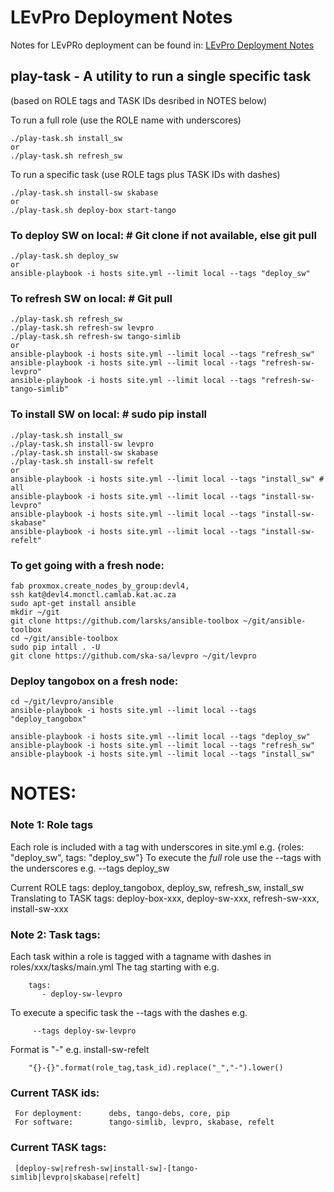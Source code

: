 # LEvPro Deployment Notes
Notes for LEvPRo deployment can be found in:
[LEvPro Deployment Notes](https://docs.google.com/document/d/12f495FEMOi0g3bJjoZL3icZaCCr7iSjTY3jToFqA2Ns/edit#)

## play-task - A utility to run a single specific task
(based on ROLE tags and TASK IDs desribed in NOTES below)

To run a full role (use the ROLE name with underscores)
```
./play-task.sh install_sw
or
./play-task.sh refresh_sw
```

To run a specific task (use ROLE tags plus TASK IDs with dashes)
```
./play-task.sh install-sw skabase
or
./play-task.sh deploy-box start-tango
```

### To deploy SW on local: # Git clone if not available, else git pull
```
./play-task.sh deploy_sw
or
ansible-playbook -i hosts site.yml --limit local --tags "deploy_sw"
```

### To refresh SW on local: # Git pull
```
./play-task.sh refresh_sw
./play-task.sh refresh-sw levpro
./play-task.sh refresh-sw tango-simlib
or
ansible-playbook -i hosts site.yml --limit local --tags "refresh_sw"
ansible-playbook -i hosts site.yml --limit local --tags "refresh-sw-levpro"
ansible-playbook -i hosts site.yml --limit local --tags "refresh-sw-tango-simlib"
```

### To install SW on local: # sudo pip install
```
./play-task.sh install_sw
./play-task.sh install-sw levpro
./play-task.sh install-sw skabase
./play-task.sh install-sw refelt
or
ansible-playbook -i hosts site.yml --limit local --tags "install_sw" # all
ansible-playbook -i hosts site.yml --limit local --tags "install-sw-levpro"
ansible-playbook -i hosts site.yml --limit local --tags "install-sw-skabase"
ansible-playbook -i hosts site.yml --limit local --tags "install-sw-refelt"
```

### To get going with a fresh node:
```
fab proxmox.create_nodes_by_group:devl4,
ssh kat@devl4.monctl.camlab.kat.ac.za
sudo apt-get install ansible
mkdir ~/git
git clone https://github.com/larsks/ansible-toolbox ~/git/ansible-toolbox
cd ~/git/ansible-toolbox
sudo pip intall . -U
git clone https://github.com/ska-sa/levpro ~/git/levpro
```

### Deploy tangobox on a fresh node:
```
cd ~/git/levpro/ansible
ansible-playbook -i hosts site.yml --limit local --tags "deploy_tangobox"

ansible-playbook -i hosts site.yml --limit local --tags "deploy_sw"
ansible-playbook -i hosts site.yml --limit local --tags "refresh_sw"
ansible-playbook -i hosts site.yml --limit local --tags "install_sw"
```

# NOTES: 

### Note 1: Role tags
Each role is included with a tag with underscores in site.yml
    e.g. {roles: "deploy_sw", tags: "deploy_sw"}
To execute the _full_ role use the --tags with the underscores
    e.g. --tags deploy_sw

Current ROLE tags:
    deploy_tangobox, deploy_sw, refresh_sw, install_sw
    Translating to TASK tags:
    deploy-box-xxx, deploy-sw-xxx, refresh-sw-xxx, install-sw-xxx



### Note 2: Task tags:
Each task within a role is tagged with a tagname with dashes in roles/xxx/tasks/main.yml
The tag starting with e.g. 
```
    tags:
       - deploy-sw-levpro
```
To execute a specific task the --tags with the dashes e.g.
```
     --tags deploy-sw-levpro
```
Format is "<role-tag>-<task-addition>" e.g. install-sw-refelt
```
    "{}-{}".format(role_tag,task_id).replace("_","-").lower()
```

### Current TASK ids:
     For deployment:      debs, tango-debs, core, pip
     For software:        tango-simlib, levpro, skabase, refelt
### Current TASK tags:
     [deploy-sw|refresh-sw|install-sw]-[tango-simlib|levpro|skabase|refelt]

